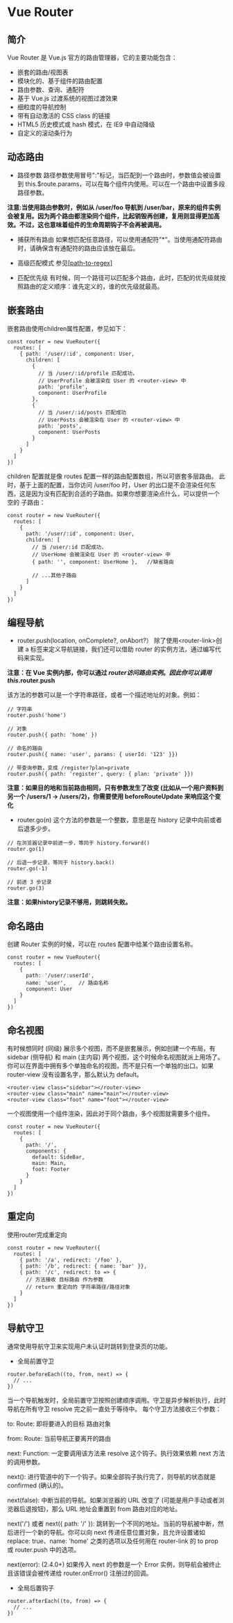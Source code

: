 # Vue Router

## 简介
Vue Router 是 Vue.js 官方的路由管理器，它的主要功能包含：
- 嵌套的路由/视图表
- 模块化的、基于组件的路由配置
- 路由参数、查询、通配符
- 基于 Vue.js 过渡系统的视图过渡效果
- 细粒度的导航控制
- 带有自动激活的 CSS class 的链接
- HTML5 历史模式或 hash 模式，在 IE9 中自动降级
- 自定义的滚动条行为

## 动态路由

- 路径参数
路径参数使用冒号":"标记，当匹配到一个路由时，参数值会被设置到 this.$route.params，可以在每个组件内使用。可以在一个路由中设置多段路径参数。

**注意:当使用路由参数时，例如从 /user/foo 导航到 /user/bar，原来的组件实例会被复用。因为两个路由都渲染同个组件，比起销毁再创建，复用则显得更加高效。不过，这也意味着组件的生命周期钩子不会再被调用。**

- 捕获所有路由
如果想匹配任意路径，可以使用通配符"*"。当使用通配符路由时，请确保含有通配符的路由应该放在最后。

- 高级匹配模式
参见[[path-to-regex]](https://github.com/pillarjs/path-to-regexp)

- 匹配优先级
有时候，同一个路径可以匹配多个路由，此时，匹配的优先级就按照路由的定义顺序：谁先定义的，谁的优先级就最高。

## 嵌套路由

嵌套路由使用children属性配置，参见如下：
```
const router = new VueRouter({
  routes: [
    { path: '/user/:id', component: User,
      children: [
        {
          // 当 /user/:id/profile 匹配成功，
          // UserProfile 会被渲染在 User 的 <router-view> 中
          path: 'profile',
          component: UserProfile
        },
        {
          // 当 /user/:id/posts 匹配成功
          // UserPosts 会被渲染在 User 的 <router-view> 中
          path: 'posts',
          component: UserPosts
        }
      ]
    }
  ]
})
```
children 配置就是像 routes 配置一样的路由配置数组，所以可嵌套多层路由。
此时，基于上面的配置，当你访问 /user/foo 时，User 的出口是不会渲染任何东西，这是因为没有匹配到合适的子路由。如果你想要渲染点什么，可以提供一个 空的 子路由：
```
const router = new VueRouter({
  routes: [
    {
      path: '/user/:id', component: User,
      children: [
        // 当 /user/:id 匹配成功，
        // UserHome 会被渲染在 User 的 <router-view> 中
        { path: '', component: UserHome },   //缺省路由

        // ...其他子路由
      ]
    }
  ]
})
```

## 编程导航

- router.push(location, onComplete?, onAbort?）
除了使用\<router-link\>创建 a 标签来定义导航链接，我们还可以借助 router 的实例方法，通过编写代码来实现。

**注意：在 Vue 实例内部，你可以通过 $router 访问路由实例。因此你可以调用 this.$router.push**

该方法的参数可以是一个字符串路径，或者一个描述地址的对象。例如：
```
// 字符串
router.push('home')

// 对象
router.push({ path: 'home' })

// 命名的路由
router.push({ name: 'user', params: { userId: '123' }})

// 带查询参数，变成 /register?plan=private
router.push({ path: 'register', query: { plan: 'private' }})
```
**注意：如果目的地和当前路由相同，只有参数发生了改变 (比如从一个用户资料到另一个 /users/1 -> /users/2)，你需要使用 beforeRouteUpdate 来响应这个变化**

- router.go(n)
这个方法的参数是一个整数，意思是在 history 记录中向前或者后退多少步。
```
// 在浏览器记录中前进一步，等同于 history.forward()
router.go(1)

// 后退一步记录，等同于 history.back()
router.go(-1)

// 前进 3 步记录
router.go(3)
```
**注意：如果history记录不够用，则跳转失败。**

## 命名路由
创建 Router 实例的时候，可以在 routes 配置中给某个路由设置名称。

```
const router = new VueRouter({
  routes: [
    {
      path: '/user/:userId',
      name: 'user',    // 路由名称
      component: User
    }
  ]
})
```

## 命名视图
有时候想同时 (同级) 展示多个视图，而不是嵌套展示，例如创建一个布局，有 sidebar (侧导航) 和 main (主内容) 两个视图，这个时候命名视图就派上用场了。你可以在界面中拥有多个单独命名的视图，而不是只有一个单独的出口。如果 router-view 没有设置名字，那么默认为 default。

```
<router-view class="sidebar"></router-view>
<router-view class="main" name="main"></router-view>
<router-view class="foot" name="foot"></router-view>
```
一个视图使用一个组件渲染，因此对于同个路由，多个视图就需要多个组件。
```
const router = new VueRouter({
  routes: [
    {
      path: '/',
      components: {
        default: SideBar,
        main: Main,
        foot: Footer
      }
    }
  ]
})
```

## 重定向
使用router完成重定向
```
const router = new VueRouter({
  routes: [
    { path: '/a', redirect: '/foo' },
    { path: '/b', redirect: { name: 'bar' }},
    { path: '/c', redirect: to => {
      // 方法接收 目标路由 作为参数
      // return 重定向的 字符串路径/路径对象
    }
  ]
})
```

## 导航守卫
通常使用导航守卫来实现用户未认证时跳转到登录页的功能。

- 全局前置守卫
```
router.beforeEach((to, from, next) => {
  // ...
})
```

当一个导航触发时，全局前置守卫按照创建顺序调用。守卫是异步解析执行，此时导航在所有守卫 resolve 完之前一直处于等待中。
每个守卫方法接收三个参数：

to: Route: 即将要进入的目标 路由对象

from: Route: 当前导航正要离开的路由

next: Function: 一定要调用该方法来 resolve 这个钩子。执行效果依赖 next 方法的调用参数。

next(): 进行管道中的下一个钩子。如果全部钩子执行完了，则导航的状态就是 confirmed (确认的)。

next(false): 中断当前的导航。如果浏览器的 URL 改变了 (可能是用户手动或者浏览器后退按钮)，那么 URL 地址会重置到 from 路由对应的地址。

next('/') 或者 next({ path: '/' }): 跳转到一个不同的地址。当前的导航被中断，然后进行一个新的导航。你可以向 next 传递任意位置对象，且允许设置诸如 replace: true、name: 'home' 之类的选项以及任何用在 router-link 的 to prop 或 router.push 中的选项。

next(error): (2.4.0+) 如果传入 next 的参数是一个 Error 实例，则导航会被终止且该错误会被传递给 router.onError() 注册过的回调。

- 全局后置钩子
```
router.afterEach((to, from) => {
  // ...
})
```